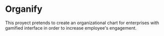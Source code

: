 # Organify

This proyect pretends to create an organizational chart for enterprises with gamified interface in order to increase employee's engagement.